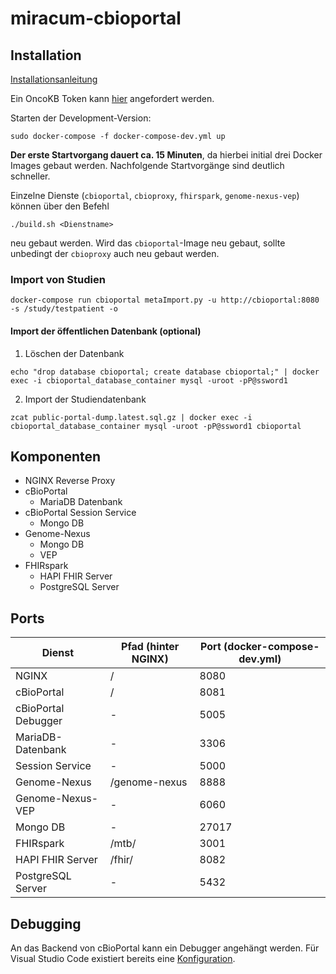 # miracum-cbioportal

## Installation

[Installationsanleitung](https://confluence.imi.med.fau.de/pages/viewpage.action?spaceKey=BMBFMI&title=Installationsanleitung+cBioPortal+via+Docker+auf+Ubuntu+18.04+Server)

Ein OncoKB Token kann [hier](https://www.oncokb.org/apiAccess) angefordert werden.

Starten der Development-Version:
```
sudo docker-compose -f docker-compose-dev.yml up
```

**Der erste Startvorgang dauert ca. 15 Minuten**, da hierbei initial drei Docker Images gebaut werden. Nachfolgende Startvorgänge sind deutlich schneller.

Einzelne Dienste (`cbioportal`, `cbioproxy`, `fhirspark`, `genome-nexus-vep`) können über den Befehl
```
./build.sh <Dienstname>
```
neu gebaut werden. Wird das `cbioportal`-Image neu gebaut, sollte unbedingt der `cbioproxy` auch neu gebaut werden.

### Import von Studien

```
docker-compose run cbioportal metaImport.py -u http://cbioportal:8080 -s /study/testpatient -o
```

#### Import der öffentlichen Datenbank (optional)

1. Löschen der Datenbank
```
echo "drop database cbioportal; create database cbioportal;" | docker exec -i cbioportal_database_container mysql -uroot -pP@ssword1
```

2. Import der Studiendatenbank
```
zcat public-portal-dump.latest.sql.gz | docker exec -i cbioportal_database_container mysql -uroot -pP@ssword1 cbioportal
```

## Komponenten

- NGINX Reverse Proxy
- cBioPortal
  - MariaDB Datenbank
- cBioPortal Session Service
  - Mongo DB
- Genome-Nexus
  - Mongo DB
  - VEP
- FHIRspark
  - HAPI FHIR Server
  - PostgreSQL Server

## Ports

| Dienst | Pfad (hinter NGINX) | Port (docker-compose-dev.yml) |
| - | - | - |
| NGINX  | / | 8080 |
| cBioPortal | / | 8081 |
| cBioPortal Debugger | - | 5005 |
| MariaDB-Datenbank | - | 3306 |
| Session Service | - | 5000 |
| Genome-Nexus | /genome-nexus | 8888 |
| Genome-Nexus-VEP | - | 6060 |
| Mongo DB | - | 27017 |
| FHIRspark | /mtb/ | 3001 |
| HAPI FHIR Server | /fhir/ | 8082 |
| PostgreSQL Server | - | 5432 |

## Debugging

An das Backend von cBioPortal kann ein Debugger angehängt werden. Für Visual Studio Code existiert bereits eine [Konfiguration](https://github.com/cBioPortal/cbioportal/blob/master/README.md#%EF%B8%8F%EF%B8%8F-debugging).
